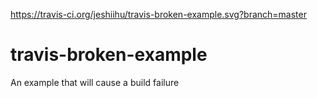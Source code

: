 https://travis-ci.org/jeshiihu/travis-broken-example.svg?branch=master

# travis-broken-example

An example that will cause a build failure
